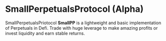 # SmallPerpetualsProtocol (Alpha)

SmallPerpetualsPriotocol **SmallPP** is a lightweight and basic implementation of Perpetuals in Defi.
Trade with huge leverage to make amazing profits or invest liquidity and earn stable returns.

